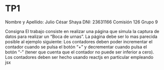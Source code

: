 # TP1 
Nombre y Apellido: Julio César Shaya
DNI: 23631166
Comisión 126
Grupo 9 

Consigna
El trabajo consiste en realizar una página que simula la captura de datos para realizar un “Boca de urnas”.
La página debe ser lo mas parecida posible al ejemplo siguiente:
Los contadores deben poder incrementar el contador cuando se pulsa el botón “+” y decrementar cuando pulsa el botón “-” (tener que cuenta que el contador no puede ser inferior a cero).
Los contadores deben ser hecho usando reactjs en particular empleando jsx
